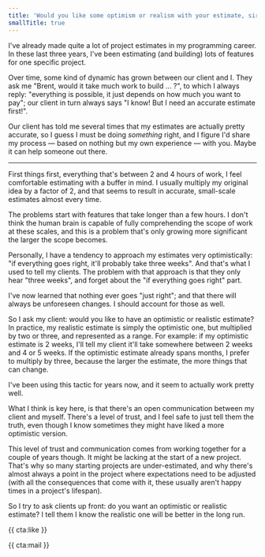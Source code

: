```yaml
---
title: 'Would you like some optimism or realism with your estimate, sir?'
smallTitle: true
---
```


I've already made quite a lot of project estimates in my programming career. In these last three years, I've been estimating (and building) lots of features for one specific project.

Over time, some kind of dynamic has grown between our client and I. They ask me "Brent, would it take much work to build … ?", to which I always reply: "everything is possible, it just depends on how much you want to pay"; our client in turn always says "I know! But I need an accurate estimate first!".

Our client has told me several times that my estimates are actually pretty accurate, so I guess I must be doing _something_ right, and I figure I'd share my process — based on nothing but my own experience — with you. Maybe it can help someone out there.

---

First things first, everything that's between 2 and 4 hours of work, I feel comfortable estimating with a buffer in mind. I usually multiply my original idea by a factor of 2, and that seems to result in accurate, small-scale estimates almost every time.

The problems start with features that take longer than a few hours. I don't think the human brain is capable of fully comprehending the scope of work at these scales, and this is a problem that's only growing more significant the larger the scope becomes.

Personally, I have a tendency to approach my estimates very optimistically: "if everything goes right, it'll probably take three weeks". And that's what I used to tell my clients. The problem with that approach is that they only hear "three weeks", and forget about the "if everything goes right" part. 

I've now learned that nothing ever goes "just right"; and that there will always be unforeseen changes. I should account for those as well.

So I ask my client: would you like to have an optimistic or realistic estimate? In practice, my realistic estimate is simply the optimistic one, but multiplied by two or three, and represented as a range. For example: if my optimistic estimate is 2 weeks, I'll tell my client it'll take somewhere between 2 weeks and 4 or 5 weeks. If the optimistic estimate already spans months, I prefer to multiply by three, because the larger the estimate, the more things that can change.  

I've been using this tactic for years now, and it seem to actually work pretty well. 

What I think is key here, is that there's an open communication between my client and myself. There's a level of trust, and I feel safe to just tell them the truth, even though I know sometimes they might have liked a more optimistic version. 

This level of trust and communication comes from working together for a couple of years though. It might be lacking at the start of a new project. That's why so many starting projects are under-estimated, and why there's almost always a point in the project where expectations need to be adjusted (with all the consequences that come with it, these usually aren't happy times in a project's lifespan).

So I try to ask clients up front: do you want an optimistic or realistic estimate? I tell them I know the realistic one will be better in the long run.

{{ cta:like }}

{{ cta:mail }}
